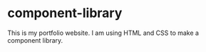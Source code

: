 # component-library
This is my portfolio website. I am using HTML and CSS to make a component library.
